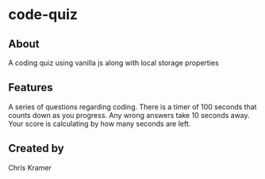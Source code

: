 # code-quiz

## About

A coding quiz using vanilla js along with local storage properties

## Features

A series of questions regarding coding. There is a timer of 100 seconds that counts down as you progress. Any wrong answers take 10 seconds away. Your score is calculating by how many seconds are left.

## Created by

Chris Kramer
